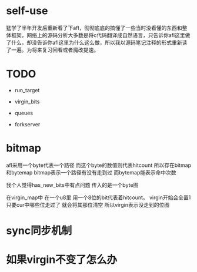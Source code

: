 # self-use
猛学了半年开发后重新看了下afl，彻彻底底的搞懂了一些当时没看懂的东西和整体框架，网络上的源码分析大多数是将c代码翻译成自然语言，只告诉你afl这里做了什么，却没告诉你afl这里为什么这么做，所以我以源码笔记注释的形式重新读了一遍。为将来复习回看或者魔改提速。

# TODO
- run_target

- virgin_bits


- queues

- forkserver


# bitmap
afl采用一个byte代表一个路径 而这个byte的数值则代表hitcount
所以存在bitmap和bytemap
bitmap表示一个路径有没有走到过
而bytemap能表示命中次数

我个人觉得has_new_bits中有点问题 传入的是一个byte图

在virgin_map中 在一个u8里 用一个8位的bit代表着hitcount。
virgin开始会全置1 只要cur中哪些位走过了 就会将其那位清空 所以virgin表示没走到的位图


# sync同步机制


# 如果virgin不变了怎么办